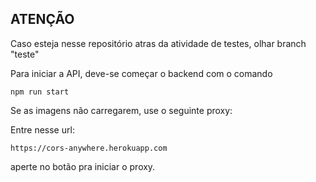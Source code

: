 ## ATENÇÃO

Caso esteja nesse repositório atras da atividade de testes, olhar branch "teste"

Para iniciar a API, deve-se começar o backend com o comando 

```
npm run start
```

Se as imagens não carregarem, use o seguinte proxy:

Entre nesse url:
```
https://cors-anywhere.herokuapp.com
```
aperte no botão pra iniciar o proxy.



